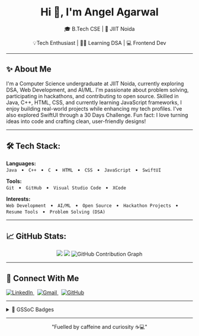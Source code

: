 <h1 align="center">Hi 👋, I'm Angel Agarwal</h1>

<p align="center">🎓 B.Tech CSE | 📍 JIIT Noida</p>
<p align="center">💡Tech Enthusiast | 👨‍💻 Learning DSA | 💻 Frontend Dev </p>

---

<h2>✨ About Me</h2>
I'm a Computer Science undergraduate at JIIT Noida, currently exploring DSA, Web Development, and AI/ML. I'm passionate about problem solving, participating in hackathons, and contributing to open source. Skilled in Java, C++, HTML, CSS, and currently learning JavaScript frameworks, I enjoy building real-world projects while enhancing my tech profiles. I've also explored SwiftUI through a 30 Days Challenge. Fun fact: I love turning ideas into code and crafting clean, user-friendly designs!
    
---

<h2>🛠️ Tech Stack:</h2> 

**Languages:**  
`Java` &nbsp;&nbsp;•&nbsp;&nbsp; `C++` &nbsp;&nbsp;•&nbsp;&nbsp; `C` &nbsp;&nbsp;•&nbsp;&nbsp; `HTML` &nbsp;&nbsp;•&nbsp;&nbsp; `CSS` &nbsp;&nbsp;•&nbsp;&nbsp; `JavaScript` &nbsp;&nbsp;•&nbsp;&nbsp; `SwiftUI` 

**Tools:**  
`Git` &nbsp;&nbsp;•&nbsp;&nbsp; `GitHub` &nbsp;&nbsp;•&nbsp;&nbsp; `Visual Studio Code` &nbsp;&nbsp;•&nbsp;&nbsp; `XCode`

**Interests:**  
`Web Development` &nbsp;&nbsp;•&nbsp;&nbsp; `AI/ML` &nbsp;&nbsp;•&nbsp;&nbsp; `Open Source` &nbsp;&nbsp;•&nbsp;&nbsp; `Hackathon Projects` &nbsp;&nbsp;•&nbsp;&nbsp; `Resume Tools` &nbsp;&nbsp;•&nbsp;&nbsp; `Problem Solving (DSA)`


---

<h2>📈 GitHub Stats:</h2>
<p align="center">
  <img src="https://github-readme-stats.vercel.app/api?username=angelagarwal2&show_icons=true&theme=nightowl" height="160px"/>
  <img src="https://github-readme-stats.vercel.app/api/top-langs/?username=angelagarwal2&layout=compact&theme=nightowl" height="160px"/>
  <img src="https://github-readme-activity-graph.vercel.app/graph?username=angelagarwal2&theme=nightowl&hide_border=true" alt="GitHub Contribution Graph"/>
</p>

---

<h2>💬 Connect With Me</h2>
<p>
  <a href="https://www.linkedin.com/in/angel-agarwal-97794432a/" target="_blank">
    <img alt="LinkedIn" src="https://img.shields.io/badge/LinkedIn-0077B5.svg?&style=for-the-badge&logo=linkedin&logoColor=white" />
  </a>
  &nbsp;
  <a href="mailto:angel.agarwal28feb@gmail.com" target="_blank">
    <img alt="Gmail" src="https://img.shields.io/badge/Gmail-D14836.svg?&style=for-the-badge&logo=gmail&logoColor=white" />
  </a>
  &nbsp;
  <a href="https://github.com/angelagarwal2" target="_blank">
    <img alt="GitHub" src="https://img.shields.io/badge/GitHub-181717.svg?&style=for-the-badge&logo=github&logoColor=white" />
  </a>
</p>

---

<details>
  <summary>🏅 GSSoC Badges </summary>
  <br/>
  <p align="left">
    <img src="https://github.com/angelagarwal2/angelagarwal2/blob/main/Postman_API_Fundamentals_Student_Expert.png" width="130" alt="Postman GSSoC Badge" />
  </p>
</details>

---

<p align="center">
"Fuelled by caffeine and curiosity ☕💻"
</p>
